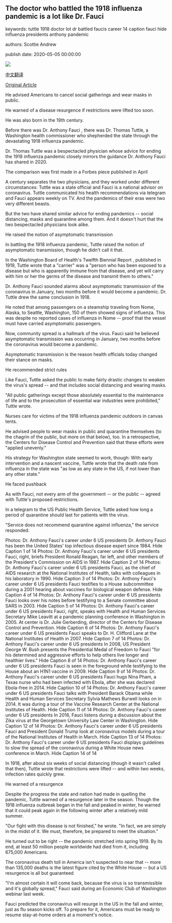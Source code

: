## The doctor who battled the 1918 influenza pandemic is a lot like Dr. Fauci

keywords: tuttle 1918 doctor lot dr battled faucis career 14 caption fauci hide influenza presidents anthony pandemic

authors: Scottie Andrew

publish date: 2020-05-05 00:00:00

![](https://cdn.cnn.com/cnnnext/dam/assets/200430122938-thomas-tuttle-super-tease.jpg)

[中文翻译](The%20doctor%20who%20battled%20the%201918%20influenza%20pandemic%20is%20a%20lot%20like%20Dr.%20Fauci_zh.md)

[Original Article](https://edition.cnn.com/2020/05/05/health/dr-fauci-thomas-tuttle-1918-influenza-wellness-trnd/index.html)

He advised Americans to cancel social gatherings and wear masks in public.

He warned of a disease resurgence if restrictions were lifted too soon.

He was also born in the 19th century.

Before there was Dr. Anthony Fauci , there was Dr. Thomas Tuttle, a Washington health commissioner who shepherded the state through the devastating 1918 influenza pandemic.

Dr. Thomas Tuttle was a bespectacled physician whose advice for ending the 1918 influenza pandemic closely mirrors the guidance Dr. Anthony Fauci has shared in 2020.

The comparison was first made in a Forbes piece published in April

A century separates the two physicians, and they worked under different circumstances: Tuttle was a state official and Fauci is a national advisor on coronavirus. Tuttle communicated his health recommendations via telegram and Fauci appears weekly on TV. And the pandemics of their eras were two very different beasts.

But the two have shared similar advice for ending pandemics -- social distancing, masks and quarantine among them. And it doesn't hurt that the two bespectacled physicians look alike.

He raised the notion of asymptomatic transmission

In battling the 1918 influenza pandemic, Tuttle raised the notion of asymptomatic transmission, though he didn't call it that.

In the Washington Board of Health's Twelfth Biennial Report , published in 1919, Tuttle wrote that a "carrier" was a "person who has been exposed to a disease but who is apparently immune from that disease, and yet will carry with him or her the germs of the disease and transmit them to others."

Dr. Anthony Fauci sounded alarms about asymptomatic transmission of the coronavirus in January, two months before it would become a pandemic. Dr. Tuttle drew the same conclusion in 1918.

He noted that among passengers on a steamship traveling from Nome, Alaska, to Seattle, Washington, 150 of them showed signs of influenza. This was despite no reported cases of influenza in Nome -- proof that the vessel must have carried asymptomatic passengers.

Now, community spread is a hallmark of the virus. Fauci said he believed asymptomatic transmission was occurring in January, two months before the coronavirus would become a pandemic.

Asymptomatic transmission is the reason health officials today changed their stance on masks.

He recommended strict rules

Like Fauci, Tuttle asked the public to make fairly drastic changes to weaken the virus's spread -- and that includes social distancing and wearing masks.

"All public gatherings except those absolutely essential to the maintenance of life and to the prosecution of essential war industries were prohibited," Tuttle wrote.

Nurses care for victims of the 1918 influenza pandemic outdoors in canvas tents.

He advised people to wear masks in public and quarantine themselves (to the chagrin of the public, but more on that below), too. In a retrospective, the Centers for Disease Control and Prevention said that these efforts were "applied unevenly."

His strategy for Washington state seemed to work, though: With early intervention and a nascent vaccine, Tuttle wrote that the death rate from influenza in the state was "as low as any state in the US, if not lower than any other state."

He faced pushback

As with Fauci, not every arm of the government -- or the public -- agreed with Tuttle's proposed restrictions.

In a telegram to the US Public Health Service, Tuttle asked how long a period of quarantine should last for patients with the virus.

"Service does not recommend quarantine against influenza," the service responded.

Photos: Dr. Anthony Fauci's career under 6 US presidents Dr. Anthony Fauci has been the United States' top infectious disease expert since 1984. Hide Caption 1 of 14 Photos: Dr. Anthony Fauci's career under 6 US presidents Fauci, right, briefs President Ronald Reagan, far left, and other members of the President's Commission on AIDS in 1987. Hide Caption 2 of 14 Photos: Dr. Anthony Fauci's career under 6 US presidents Fauci, as the chief of AIDS research at the National Institutes of Health, talks with colleagues in his laboratory in 1990. Hide Caption 3 of 14 Photos: Dr. Anthony Fauci's career under 6 US presidents Fauci testifies to a House subcommittee during a 2001 hearing about vaccines for biological weapon defense. Hide Caption 4 of 14 Photos: Dr. Anthony Fauci's career under 6 US presidents Fauci looks over his notes before testifying to a Senate committee about SARS in 2003. Hide Caption 5 of 14 Photos: Dr. Anthony Fauci's career under 6 US presidents Fauci, right, speaks with Health and Human Services Secretary Mike Leavitt at a pandemic planning conference in Washington in 2005. At center is Dr. Julie Gerberding, director of the Centers for Disease Control and Prevention. Hide Caption 6 of 14 Photos: Dr. Anthony Fauci's career under 6 US presidents Fauci speaks to Dr. H. Clifford Lane at the National Institutes of Health in 2007. Hide Caption 7 of 14 Photos: Dr. Anthony Fauci's career under 6 US presidents In 2008, US President George W. Bush presents the Presidential Medal of Freedom to Fauci "for his determined and aggressive efforts to help others live longer and healthier lives." Hide Caption 8 of 14 Photos: Dr. Anthony Fauci's career under 6 US presidents Fauci is seen in the foreground while testifying to the House about an H1N1 vaccine in 2009. Hide Caption 9 of 14 Photos: Dr. Anthony Fauci's career under 6 US presidents Fauci hugs Nina Pham, a Texas nurse who had been infected with Ebola, after she was declared Ebola-free in 2014. Hide Caption 10 of 14 Photos: Dr. Anthony Fauci's career under 6 US presidents Fauci talks with President Barack Obama while Health and Human Services Secretary Sylvia Mathews Burwell looks on in 2014. It was during a tour of the Vaccine Research Center at the National Institutes of Health. Hide Caption 11 of 14 Photos: Dr. Anthony Fauci's career under 6 US presidents In 2016, Fauci listens during a discussion about the Zika virus at the Georgetown University Law Center in Washington. Hide Caption 12 of 14 Photos: Dr. Anthony Fauci's career under 6 US presidents Fauci and President Donald Trump look at coronavirus models during a tour of the National Institutes of Health in March. Hide Caption 13 of 14 Photos: Dr. Anthony Fauci's career under 6 US presidents Fauci displays guidelines to slow the spread of the coronavirus during a White House news conference in March. Hide Caption 14 of 14

In 1918, after about six weeks of social distancing (though it wasn't called that then), Tuttle wrote that restrictions were lifted -- and within two weeks, infection rates quickly grew.

He warned of a resurgence

Despite the progress the state and nation had made in quelling the pandemic, Tuttle warned of a resurgence later in the season. Though the 1918 influenza outbreak began in the fall and peaked in winter, he warned that it could peak again in the following winter after a relatively mild summer.

"Our fight with this disease is not finished," he wrote. "In fact, we are simply in the midst of it. We must, therefore, be prepared to meet the situation."

He turned out to be right -- the pandemic stretched into spring 1919. By its end, at least 50 million people worldwide had died from it, including 675,000 Americans.

The coronavirus death toll in America isn't suspected to near that -- more than 135,000 deaths is the latest figure cited by the White House -- but a US resurgence is all but guaranteed

"I'm almost certain it will come back, because the virus is so transmissible and it's globally spread," Fauci said during an Economic Club of Washington webinar last week.

Fauci predicted the coronavirus will resurge in the US in the fall and winter, just as flu season kicks off. To prepare for it, Americans must be ready to resume stay-at-home orders at a moment's notice.